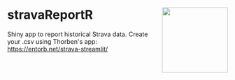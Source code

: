 # stravaReportR <img src="https://github.com/pablovgd/stravaReportR/tree/main/www/stravalogo.png" width="150" height="150" align = right />        


Shiny app to report historical Strava data.
Create your .csv using Thorben's app: https://entorb.net/strava-streamlit/
